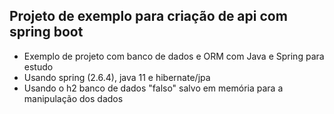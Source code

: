 ## Projeto de exemplo para criação de api com spring boot 

- Exemplo de projeto com banco de dados e ORM com Java e Spring para estudo
- Usando spring (2.6.4), java 11 e hibernate/jpa
- Usando o h2 banco de dados "falso" salvo em memória para a manipulação dos dados
